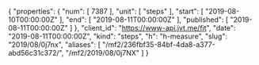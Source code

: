 {
  "properties": {
    "num": [
      7387
    ],
    "unit": [
      "steps"
    ],
    "start": [
      "2019-08-10T00:00:00Z"
    ],
    "end": [
      "2019-08-11T00:00:00Z"
    ],
    "published": [
      "2019-08-11T00:00:00Z"
    ]
  },
  "client_id": "https://www-api.jvt.me/fit",
  "date": "2019-08-11T00:00:00Z",
  "kind": "steps",
  "h": "h-measure",
  "slug": "2019/08/0j7nx",
  "aliases": [
    "/mf2/236fbf35-84bf-4da8-a377-abd56c31c372/",
    "/mf2/2019/08/0j7NX"
  ]
}
